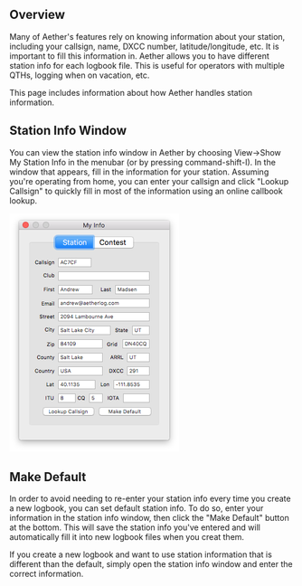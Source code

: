 ## Overview

Many of Aether's features rely on knowing information about your station, including your callsign, name, DXCC number, latitude/longitude, etc. It is important to fill this information in. Aether allows you to have different station info for each logbook file. This is useful for operators with multiple QTHs, logging when on vacation, etc.

This page includes information about how Aether handles station information.

## Station Info Window

You can view the station info window in Aether by choosing View->Show My Station Info in the menubar (or by pressing command-shift-I). In the window that appears, fill in the information for your station. Assuming you're operating from home, you can enter your callsign and click "Lookup Callsign" to quickly fill in most of the information using an online callbook lookup.

![Station Info Window](images/StationInfoWindow.png)

## Make Default

In order to avoid needing to re-enter your station info every time you create a new logbook, you can set default station info. To do so, enter your information in the station info window, then click the "Make Default" button at the bottom. This will save the station info you've entered and will automatically fill it into new logbook files when you creat them.

If you create a new logbook and want to use station information that is different than the default, simply open the station info window and enter the correct information.

